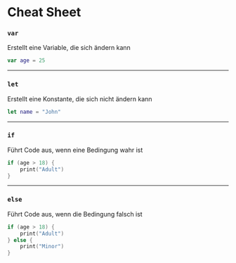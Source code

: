 # Cheat Sheet

### `var`

Erstellt eine Variable, die sich ändern kann

```swift
var age = 25
```
---
### `let`

Erstellt eine Konstante, die sich nicht ändern kann

```swift
let name = "John"
```
---
### `if`

Führt Code aus, wenn eine Bedingung wahr ist

```swift
if (age > 18) {
    print("Adult")
}
```
---
### `else`

Führt Code aus, wenn die Bedingung falsch ist

```swift
if (age > 18) {
    print("Adult")
} else {
    print("Minor")
}
```
